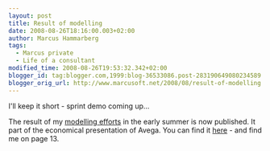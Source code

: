 ```yaml
---
layout: post
title: Result of modelling
date: 2008-08-26T18:16:00.003+02:00
author: Marcus Hammarberg
tags:
  - Marcus private
  - Life of a consultant
modified_time: 2008-08-26T19:53:32.342+02:00
blogger_id: tag:blogger.com,1999:blog-36533086.post-283190649080234589
blogger_orig_url: http://www.marcusoft.net/2008/08/result-of-modelling.html
---
```


I'll keep
it short - sprint demo coming up...

The result of my [modelling
efforts](http://www.marcusoft.net/2008/06/new-modeljob.html) in the
early summer is now published. It part of the economical presentation of
Avega. You can find it
[here](http://feed.ne.cision.com/client/avega//Commands/File.aspx?id=851776) -
and find me on page 13.
